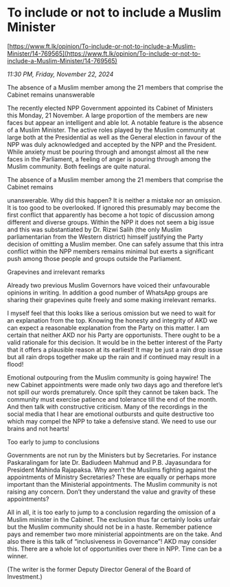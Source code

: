 # To include or not to include a Muslim Minister

[https://www.ft.lk/opinion/To-include-or-not-to-include-a-Muslim-Minister/14-769565](https://www.ft.lk/opinion/To-include-or-not-to-include-a-Muslim-Minister/14-769565)

*11:30 PM, Friday, November 22, 2024*

The absence of a Muslim member among the 21 members that comprise the Cabinet remains unanswerable

The recently elected NPP Government appointed its Cabinet of Ministers this Monday, 21 November. A large proportion of the members are new faces but appear an intelligent and able lot. A notable feature is the absence of a Muslim Minister. The active roles played by the Muslim community at large both at the Presidential as well as the General election in favour of the NPP was duly acknowledged and accepted by the NPP and the President. While anxiety must be pouring through and amongst almost all the new faces in the Parliament, a feeling of anger is pouring through among the Muslim community. Both feelings are quite natural.

The absence of a Muslim member among the 21 members that comprise the Cabinet remains

unanswerable. Why did this happen? It is neither a mistake nor an omission. It is too good to be overlooked. If ignored this presumably may become the first conflict that apparently has become a hot topic of discussion among different and diverse groups. Within the NPP it does not seem a big issue and this was substantiated by Dr. Rizwi Salih (the only Muslim parliamentarian from the Western district) himself justifying the Party decision of omitting a Muslim member. One can safely assume that this intra conflict within the NPP members remains minimal but exerts a significant push among those people and groups outside the Parliament.

Grapevines and irrelevant remarks

Already two previous Muslim Governors have voiced their unfavourable opinions in writing. In addition a good number of WhatsApp groups are sharing their grapevines quite freely and some making irrelevant remarks.

I myself feel that this looks like a serious omission but we need to wait for an explanation from the top. Knowing the honesty and integrity of AKD we can expect a reasonable explanation from the Party on this matter. I am certain that neither AKD nor his Party are opportunists. There ought to be a valid rationale for this decision. It would be in the better interest of the Party that it offers a plausible reason at its earliest! It may be just a rain drop issue but all rain drops together make up the rain and if continued may result in a flood!

Emotional outpouring from the Muslim community is going haywire! The new Cabinet appointments were made only two days ago and therefore let’s not spill our words prematurely. Once spilt they cannot be taken back. The community must exercise patience and tolerance till the end of the month. And then talk with constructive criticism. Many of the recordings in the social media that I hear are emotional outbursts and quite destructive too which may compel the NPP to take a defensive stand. We need to use our brains and not hearts!

Too early to jump to conclusions

Governments are not run by the Ministers but by Secretaries. For instance Paskaralingam for late Dr. Badiudeen Mahmud and P.B. Jayasundara for President Mahinda Rajapaksa. Why aren’t the Muslims fighting against the appointments of Ministry Secretaries? These are equally or perhaps more important than the Ministerial appointments. The Muslim community is not raising any concern. Don’t they understand the value and gravity of these appointments?

All in all, it is too early to jump to a conclusion regarding the omission of a Muslim minister in the Cabinet. The exclusion thus far certainly looks unfair but the Muslim community should not be in a haste. Remember patience pays and remember two more ministerial appointments are on the take. And also there is this talk of “inclusiveness in Governance”! AKD may consider this. There are a whole lot of opportunities over there in NPP. Time can be a winner.

(The writer is the former Deputy Director General of the Board of Investment.)

